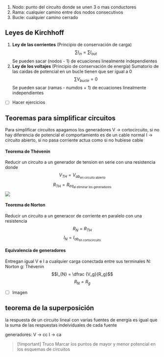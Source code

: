 1. Nodo: punto del circuito donde se unen 3 o mas conductores
2. Rama: cualquier camino entre dos nodos consecutivos
3. Bucle: cualquier camino cerrado

## Leyes de Kirchhoff
1. **Ley de las corrientes** (Principio de conservación de carga)
$$\sum I_{in} = \sum I_{out}$$
Se pueden sacar (nodos - 1) de ecuaciones linealmente independientes
2. **Ley de los voltajes** (Principio de conservación de energía)
Sumatorio de las caidas de potencial en un bucle tienen que ser igual a 0
$$\sum V_{bucle} = 0$$
Se pueden sacar (ramas - numdos + 1) de ecuaciones linealmente independientes
- [ ] Hacer ejercicios

## Teoremas para simplificar circuitos
Para simplificar circuitos apagamos los generadores
V -> cortocircuito, si no hay diferencia de potencial el comportamiento es de un cable normal
I -> circuito abierto, si no pasa corriente actua como si no hubiese cable 
#### Teorema de Thévenin
Reducir un circuito a un generador de tension en serie con una resistencia donde
$$V_{TH} = V_{ab_{\text{en circuito abierto}}}$$
$$R_{TH} = R_{eq_{\text{al eliminar los generadores}}}$$
<img src="https://upload.wikimedia.org/wikipedia/commons/9/9f/Thevenin_equivalent.png" class="center">
#### Teorema de Norton
Reducir un circuito a un generacor de corriente en paralelo con una resistencia
$$R_{N} = R_{TH}$$
$$I_{N}=I_{ab_{\text{en cortocircuito}}}$$
#### Equivalencia de generadores
Entregan igual V e I a cualquier carga conectada entre sus terminales
N: Norton
g: Thévenin
$$I_{N} = \dfrac {V_g}{R_g}$$
$$R_N = R_g$$
- [ ] Imagen


## teorema de la superposición
la respuesta de un circuito lineal con varías fuentes de energía es igual que la suma de las respuestas indeividuales de cada fuente

generadores:
V -> cc
I -> ca


> [!important] Truco
> Marcar los puntos de mayor y menor potencial en los esquemas de circuitos


